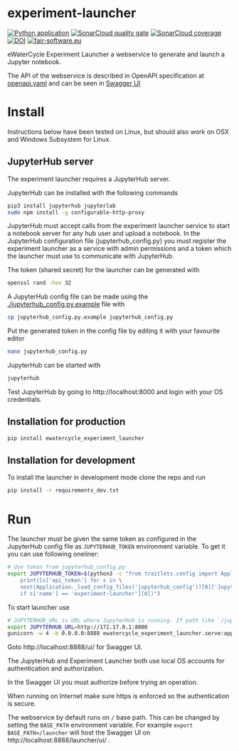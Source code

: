 # experiment-launcher

[![Python application](https://github.com/eWaterCycle/experiment-launcher/actions/workflows/python-app.yml/badge.svg)](https://github.com/eWaterCycle/experiment-launcher/actions/workflows/python-app.yml)
[![SonarCloud quality gate](https://sonarcloud.io/api/project_badges/measure?project=experiment-launcher&metric=alert_status)](https://sonarcloud.io/dashboard?id=experiment-launcher)
[![SonarCloud coverage](https://sonarcloud.io/api/project_badges/measure?project=experiment-launcher&metric=coverage)](https://sonarcloud.io/component_measures?id=experiment-launcher&metric=coverage)
[![DOI](https://zenodo.org/badge/DOI/10.5281/zenodo.1453264.svg)](https://doi.org/10.5281/zenodo.1453264)
[![fair-software.eu](https://img.shields.io/badge/fair--software.eu-%E2%97%8F%20%20%E2%97%8F%20%20%E2%97%8B%20%20%E2%97%8F%20%20%E2%97%8B-orange)](https://fair-software.eu)

eWaterCycle Experiment Launcher a webservice to generate and launch a Jupyter notebook.

The API of the webservice is described in OpenAPI specification at [openapi.yaml](https://github.com/eWaterCycle/experiment-launcher/blob/master/ewatercycle_experiment_launcher/swagger.yaml) and can be seen in [Swagger UI](http://petstore.swagger.io/?url=https://raw.githubusercontent.com/eWaterCycle/experiment-launcher/master/ewatercycle_experiment_launcher/openapi.yaml)

# Install

Instructions below have been tested on Linux, but should also work on OSX and Windows Subsystem for Linux.

## JupyterHub server

The experiment launcher requires a JupyterHub server.

JupyterHub can be installed with the following commands
```bash
pip3 install jupyterhub jupyterlab
sudo npm install -g configurable-http-proxy
```

JupyterHub must accept calls from the experiment launcher service to start a notebook server for any hub user and upload a notebook.
In the JupyterHub configuration file (jupyterhub_config.py) you must register the experiment launcher as a service with admin permissions and a token which the launcher must use to communicate with JupyterHub.

The token (shared secret) for the launcher can be generated with

```bash
openssl rand -hex 32
```

A JupyterHub config file can be made using the [./jupyterhub_config.py.example](jupyterhub_config.py.example) file with

```bash
cp jupyterhub_config.py.example jupyterhub_config.py
```

Put the generated token in the config file by editing it with your favourite editor

```bash
nano jupyterhub_config.py
```

JupyterHub can be started with

```bash
jupyterhub
```

Test JupyterHub by going to http://localhost:8000 and login with your OS credentials.

## Installation for production

```bash
pip install ewatercycle_experiment_launcher
```

## Installation for development

To install the launcher in development mode clone the repo and run

```bash
pip install -r requirements_dev.txt
```

# Run

The launcher must be given the same token as configured in the JupyterHub config file as `JUPYTERHUB_TOKEN` environment variable. To get it you can use following oneliner:

```bash
# Use token from jupyterhub_config.py
export JUPYTERHUB_TOKEN=$(python3 -c "from traitlets.config import Application;\
    print([s['api_token'] for s in \
    next(Application._load_config_files('jupyterhub_config'))[0]['JupyterHub']['services'] \
    if s['name'] == 'experiment-launcher'][0])")
```

To start launcher use

```bash
# JUPYTERHUB_URL is URL where JupyterHub is running. If path like `/jupyter` then origin header is appended.
export JUPYTERHUB_URL=http://172.17.0.1:8000
gunicorn -w 4 -b 0.0.0.0:8888 ewatercycle_experiment_launcher.serve:app
```

Goto http://localhost:8888/ui/ for Swagger UI.

The JupyterHub and Experiment Launcher both use local OS accounts for authentication and authorization.

In the Swagger UI you must authorize before trying an operation.

When running on Internet make sure https is enforced so the authentication is secure.

The webservice by default runs on `/` base path. This can be changed by setting the `BASE_PATH` environment variable.
For example `export BASE_PATH=/launcher` will host the Swagger UI on http://localhost:8888/launcher/ui/ .
